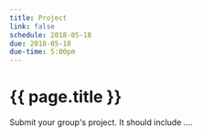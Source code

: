 ```yaml
---
title: Project
link: false
schedule: 2018-05-18
due: 2018-05-18
due-time: 5:00pm
---
```

# {{ page.title }}

Submit your group's project.  It should include ....

